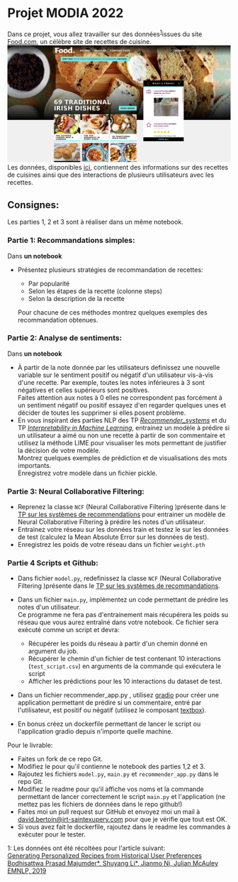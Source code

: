 # Projet MODIA 2022

Dans ce projet, vous allez travailler sur des données<sup>[1](#myfootnote1)</sup>issues du site [Food.com](https://www.food.com/), un célèbre site de recettes de cuisine.   
![](img/food.png)
Les données, disponibles [ici](https://drive.google.com/drive/folders/18JyoxTIrIH2s2wG6HtxGiKsdFtGSfUWm?usp=sharing), contiennent des informations sur des recettes de cuisines ainsi que des interactions de plusieurs utilisateurs avec les recettes.   

## Consignes:
Les parties 1, 2 et 3 sont à réaliser dans un même notebook.
### Partie 1: Recommandations simples:
Dans __un notebook__
*   Présentez plusieurs stratégies de recommandation  de recettes:
    *   Par popularité
    *   Selon les étapes de la recette (colonne steps)
    *   Selon la description de la recette 

    Pour chacune de ces méthodes montrez quelques exemples des recommandation  obtenues.

### Partie 2: Analyse de sentiments:
Dans __un notebook__
*   À partir de la note donnée par les utilisateurs definissez une nouvelle variable sur le sentiment positif ou négatif d'un utilisateur vis-à-vis d'une recette.
Par exemple, toutes les notes inférieures à 3 sont négatives et celles supérieurs sont positives.  
Faites attention aux notes à 0 elles ne correspondent pas forcément à un sentiment négatif ou positif essayez d'en regarder quelques unes et décider de toutes les supprimer si elles posent problème.
* En vous inspirant des parties NLP des TP [_Recommender_systems_](https://colab.research.google.com/github/DavidBert/N7-techno-IA/blob/master/code/recommender_systems/INSA_Reco_solution.ipynb#scrollTo=CSWUNjSB5oo-) et du TP [_Interpretability in Machine Learning_](https://colab.research.google.com/github/wikistat/AI-Frameworks/blob/website/code/interpretability/TP_interpretability_solution.ipynb), entrainez un modèle à prédire si un utilisateur a aimé ou non une recette à partir de son commentaire et utilisez la méthode LIME pour visualiser les mots permettant de justifier la décision de votre modèle.  
Montrez quelques exemples de prédiction et de visualisations des mots importants.  
Enregistrez votre modèle dans un fichier pickle.


### Partie 3: Neural Collaborative Filtering:
* Reprenez la classe ```NCF``` (Neural Collaborative Filtering )présente dans le [TP sur les systèmes de recommendations](https://colab.research.google.com/github/wikistat/AI-Frameworks/blob/website/code/recommender_systems/INSA_Reco_solution.ipynb) pour entrainer un modèle de Neural Collaborative Filtering à prédire les notes d'un utilisateur.
* Entrainez votre réseau sur les données train et testez le sur les données de test (calculez la Mean Absolute Error sur les données de test).
* Enregistrez les poids de votre réseau dans un fichier ```weight.pth```


### Partie 4 Scripts et Github:
*   Dans fichier ```model.py```, redefinissez la classe ```NCF``` (Neural Collaborative Filtering )présente dans le [TP sur les systèmes de recommandations](https://colab.research.google.com/github/wikistat/AI-Frameworks/blob/website/code/recommender_systems/INSA_Reco_solution.ipynb).
* Dans un fichier ```main.py```, implémentez un code permettant de prédire les notes d'un utilisateur.  
Ce programme ne fera pas d'entrainement mais récupérera les poids su réseau que vous aurez entraîné dans votre notebook.
Ce fichier sera exécuté comme un script et devra:
    * Récupérer les poids du réseau à partir d'un chemin donné en argument du job.
    * Récupérer le chemin d'un fichier de test contenant 10 interactions (```test_script.csv```) en arguments de la commande qui exécutera le script 
    *   Afficher les prédictions pour les 10 interactions du dataset de test.  

* Dans un fichier recommender_app.py , utilisez [gradio](https://gradio.app/) pour créer une application permettant de prédire si un commentaire, entré par l'utilisateur, est positif ou négatif (utilisez le composant [textbox](https://gradio.app/docs/#textbox)).

*   En bonus créez un dockerfile permettant de lancer le script ou l'application gradio depuis n'importe quelle machine.

Pour le livrable:

*   Faites un fork de ce repo Git.
*   Modifiez le pour qu'il contienne le notebook des parties 1,2 et 3.
*   Rajoutez les fichiers ```model.py```, ```main.py``` et ```recommender_app.py``` dans le repo Git.	
*   Modifiez le readme pour qu'il affiche vos noms et la commande permettant de lancer correctement le script ```main.py``` et l'application (ne mettez pas les fichiers de données dans le repo github!)
* Faites moi un pull request sur GitHub et envoyez moi un mail à david.bertoin@irt-saintexupery.com pour que je vérifie que tout est OK.
* Si vous avez fait le dockerfile, rajoutez dans le readme les commandes à exécuter pour le tester.

<a name="myfootnote1">1</a>: Les données ont été récoltées  pour l'article suivant:  
 [Generating Personalized Recipes from Historical User Preferences
Bodhisattwa Prasad Majumder*, Shuyang Li*, Jianmo Ni, Julian McAuley
EMNLP, 2019](https://www.aclweb.org/anthology/D19-1613/)